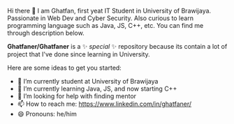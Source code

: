 Hi there 👋
I am Ghatfan, first yeat IT Student in University of Brawijaya. Passionate in Web Dev and Cyber Security. Also curious to learn programming language such as Java, JS, C++, etc. You can find me through description below.

**Ghatfaner/Ghatfaner** is a ✨ _special_ ✨ repository because its contain a lot of project that I've done since learning in University.

Here are some ideas to get you started:

- 🔭 I’m currently student at University of Brawijaya
- 🌱 I’m currently learning Java, JS, and now starting C++
- 🤔 I’m looking for help with finding mentor
- 📫 How to reach me: https://www.linkedin.com/in/ghatfaner/
- 😄 Pronouns: he/him

